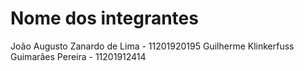 # Nome dos integrantes
João Augusto Zanardo de Lima - 11201920195
Guilherme Klinkerfuss Guimarães Pereira - 11201912414